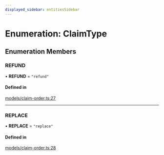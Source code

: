 ```yaml
---
displayed_sidebar: entitiesSidebar
---
```


# Enumeration: ClaimType

## Enumeration Members

### REFUND

• **REFUND** = ``"refund"``

#### Defined in

[models/claim-order.ts:27](https://github.com/medusajs/medusa/blob/884322447/packages/medusa/src/models/claim-order.ts#L27)

___

### REPLACE

• **REPLACE** = ``"replace"``

#### Defined in

[models/claim-order.ts:28](https://github.com/medusajs/medusa/blob/884322447/packages/medusa/src/models/claim-order.ts#L28)
